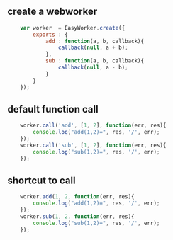 ## create a webworker
```javascript
    var worker	= EasyWorker.create({
        exports	: {
            add	: function(a, b, callback){
                callback(null, a + b);
            },
            sub	: function(a, b, callback){
                callback(null, a - b);
            }
        }
    });
```

## default function call
```javascript
    worker.call('add', [1, 2], function(err, res){
        console.log("add(1,2)=", res, '/', err);		
    });
    worker.call('sub', [1, 2], function(err, res){
        console.log("sub(1,2)=", res, '/', err);		
    });
```

## shortcut to call
```javascript
    worker.add(1, 2, function(err, res){
        console.log("add(1,2)=", res, '/', err);		
    });
    worker.sub(1, 2, function(err, res){
        console.log("sub(1,2)=", res, '/', err);		
    });
```
